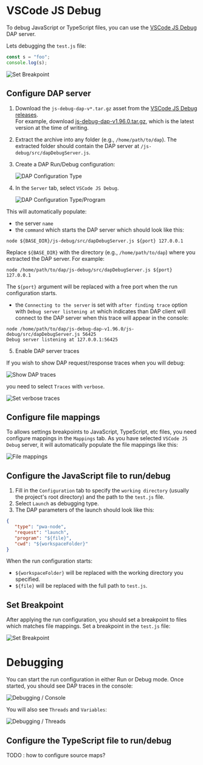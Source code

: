 # VSCode JS Debug

To debug JavaScript or TypeScript files, you can use the [VSCode JS Debug](https://github.com/microsoft/vscode-js-debug) DAP server.

Lets debugging the `test.js` file:

```js
const s = "foo";
console.log(s);
```

![Set Breakpoint](../images/vscode-js-debug/vscode-js-debug_set_breakpoint.png)

## Configure DAP server

1. Download the `js-debug-dap-v*.tar.gz` asset from the [VSCode JS Debug releases](https://github.com/microsoft/vscode-js-debug/releases).  
   For example, download [js-debug-dap-v1.96.0.tar.gz](https://github.com/microsoft/vscode-js-debug/releases/download/v1.96.0/js-debug-dap-v1.96.0.tar.gz), which is the latest version at the time of writing.

2. Extract the archive into any folder (e.g., `/home/path/to/dap`). The extracted folder should contain the DAP server at `/js-debug/src/dapDebugServer.js`.

3. Create a DAP Run/Debug configuration:

   ![DAP Configuration Type](../images/DAP_config_type.png)

4. In the `Server` tab, select `VSCode JS Debug`.

   ![DAP Configuration Type/Program](../images/vscode-js-debug/vscode-js-debug_template.png)

This will automatically populate: 

 * the server `name`
 * the `command` which starts the DAP server which should look like this:

```
node ${BASE_DIR}/js-debug/src/dapDebugServer.js ${port} 127.0.0.1
```

Replace `${BASE_DIR}` with the directory  (e.g., `/home/path/to/dap`) where you extracted the DAP server. For example:

```
node /home/path/to/dap/js-debug/src/dapDebugServer.js ${port} 127.0.0.1
```

The `${port}` argument will be replaced with a free port when the run configuration starts.

 * the `Connecting to the server` is set with `after finding trace` option with `Debug server listening at` which indicates 
than DAP client will connect to the DAP server when this trace will appear in the console:

```
node /home/path/to/dap/js-debug-dap-v1.96.0/js-debug/src/dapDebugServer.js 56425
Debug server listening at 127.0.0.1:56425
```

5. Enable DAP server traces

If you wish to show DAP request/response traces when you will debug:

![Show DAP traces](../images/vscode-js-debug/vscode-js-debug_traces.png)

you need to select `Traces` with `verbose`.

![Set verbose traces](../images/vscode-js-debug/vscode-js-debug_traces_verbose.png)

## Configure file mappings

To allows settings breakpoints to JavaScript, TypeScript, etc files, you need configure mappings in the `Mappings` tab.
As you have selected `VSCode JS Debug` server, it will automatically populate the file mappings like this:

![File mappings](../images/DAP_config_type_mappings.png)

## Configure the JavaScript file to run/debug

1. Fill in the `Configuration` tab to specify the `working directory` (usually the project's root directory) 
and the path to the `test.js` file.
2. Select `Launch` as debugging type.
3. The DAP parameters of the launch should look like this:

```json
{
   "type": "pwa-node",
   "request": "launch",
   "program": "${file}",
   "cwd": "${workspaceFolder}"
}
```

When the run configuration starts:

- `${workspaceFolder}` will be replaced with the working directory you specified.
- `${file}` will be replaced with the full path to `test.js`.

## Set Breakpoint

After applying the run configuration, you should set a breakpoint to files which matches file mappings.
Set a breakpoint in the `test.js` file:

![Set Breakpoint](../images/vscode-js-debug/vscode-js-debug_set_breakpoint.png)

# Debugging

You can start the run configuration in either Run or Debug mode. Once started, you should see DAP traces in the console:

![Debugging / Console](../images/vscode-js-debug/vscode-js-debug_console.png)

You will also see `Threads` and `Variables`:

![Debugging / Threads](../images/vscode-js-debug/vscode-js-debug_threads.png)

## Configure the TypeScript file to run/debug

TODO : how to configure source maps?